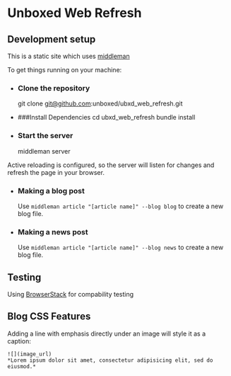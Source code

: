 # Unboxed Web Refresh

## Development setup

This is a static site which uses [middleman](https://github.com/middleman/middleman)

To get things running on your machine:

* ### Clone the repository

    git clone git@github.com:unboxed/ubxd_web_refresh.git


* ###Install Dependencies
    cd ubxd_web_refresh
    bundle install

* ### Start the server
    middleman server

 Active reloading is configured, so the server will listen for changes and refresh the page in your browser.

* ### Making a blog post
    Use `middleman article "[article name]" --blog blog` to create a new blog file.

* ### Making a news post
    Use `middleman article "[article name]" --blog news` to create a new blog file.

## Testing

Using [BrowserStack](https://www.browserstack.com) for compability testing

## Blog CSS Features
  Adding a line with emphasis directly under an image will style it as a caption:

  ```
  ![](image_url)
  *Lorem ipsum dolor sit amet, consectetur adipisicing elit, sed do eiusmod.*
  ```
